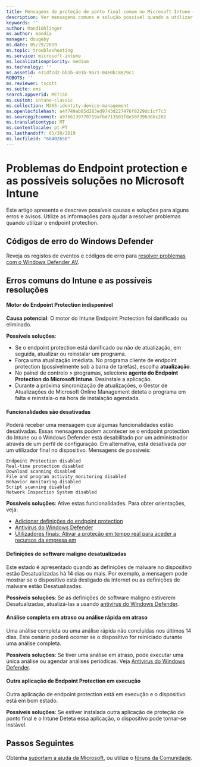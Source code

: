 ```yaml
---
title: Mensagens de proteção de ponto final comum no Microsoft Intune – Azure | Documentos da Microsoft
description: Ver mensagens comuns e solução possível quando a utilizar e resolução de problemas de proteção de ponto final e o Windows Defender no Microsoft Intune.
keywords: ''
author: MandiOhlinger
ms.author: mandia
manager: dougeby
ms.date: 05/29/2019
ms.topic: troubleshooting
ms.service: microsoft-intune
ms.localizationpriority: medium
ms.technology: ''
ms.assetid: e31df2d2-bb1b-491b-9a71-04e0b18829c1
ROBOTS: ''
ms.reviewer: tscott
ms.suite: ems
search.appverid: MET150
ms.custom: intune-classic
ms.collection: M365-identity-device-management
ms.openlocfilehash: a4f749ab85d283ed9743d227476f8229dc1cf7c3
ms.sourcegitcommit: a97b6139770719afbd713501f8e50f39636bc202
ms.translationtype: MT
ms.contentlocale: pt-PT
ms.lasthandoff: 05/30/2019
ms.locfileid: "66402650"
---
```

# <a name="endpoint-protection-issues-and-possible-solutions-in-microsoft-intune"></a>Problemas do Endpoint protection e as possíveis soluções no Microsoft Intune

Este artigo apresenta e descreve possíveis causas e soluções para alguns erros e avisos. Utilize as informações para ajudar a resolver problemas quando utilizar o endpoint protection.

## <a name="windows-defender-error-codes"></a>Códigos de erro do Windows Defender

Reveja os registos de eventos e códigos de erro para [resolver problemas com o Windows Defender AV](https://docs.microsoft.com/windows/security/threat-protection/windows-defender-antivirus/troubleshoot-windows-defender-antivirus).

## <a name="common-intune-errors-and-possible-resolutions"></a>Erros comuns do Intune e as possíveis resoluções

#### <a name="endpoint-protection-engine-unavailable"></a>Motor do Endpoint Protection indisponível

**Causa potencial**: O motor do Intune Endpoint Protection foi danificado ou eliminado.

**Possíveis soluções**:

- Se o endpoint protection está danificado ou não de atualização, em seguida, atualizar ou reinstalar um programa.
- Força uma atualização imediata. No programa cliente de endpoint protection (possivelmente sob a barra de tarefas), escolha **atualização**.
- No painel de controlo > programas, selecione **agente do Endpoint Protection do Microsoft Intune**. Desinstale a aplicação.
- Durante a próxima sincronização de atualizações, o Gestor de Atualizações do Microsoft Online Management deteta o programa em falta e reinstala-o na hora de instalação agendada.

#### <a name="features-are-disabled"></a>Funcionalidades são desativadas

Poderá receber uma mensagem que algumas funcionalidades estão desativadas. Essas mensagens podem acontecer se o endpoint protection do Intune ou o Windows Defender está desabilitado por um administrador através de um perfil de configuração. Em alternativa, está desativada por um utilizador final no dispositivo. Mensagens de possíveis:

`Endpoint Protection disabled`  
`Real-time protection disabled`  
`Download scanning disabled`  
`File and program activity monitoring disabled`  
`Behavior monitoring disabled`  
`Script scanning disabled`  
`Network Inspection System disabled`  

**Possíveis soluções**: Ative estas funcionalidades. Para obter orientações, veja:

- [Adicionar definições do endpoint protection](endpoint-protection-configure.md)
- [Antivírus do Windows Defender](device-restrictions-windows-10.md#windows-defender-antivirus)
- [Utilizadores finais: Ativar a proteção em tempo real para aceder a recursos da empresa em](/intune-user-help/turn-on-defender-windows)

#### <a name="malware-definitions-out-of-date"></a>Definições de software maligno desatualizadas

Este estado é apresentado quando as definições de malware no dispositivo estão Desatualizadas há 14 dias ou mais. Por exemplo, a mensagem pode mostrar se o dispositivo está desligado da Internet ou as definições de malware estão Desatualizadas.

**Possíveis soluções**: Se as definições de software maligno estiverem Desatualizadas, atualizá-las a usando [antivírus do Windows Defender](device-restrictions-windows-10.md#windows-defender-antivirus).

#### <a name="full-scan-overdue-or-quick-scan-overdue"></a>Análise completa em atraso ou análise rápida em atraso

Uma análise completa ou uma análise rápida não concluídas nos últimos 14 dias. Este cenário poderá ocorrer se o dispositivo for reiniciado durante uma análise completa.

**Possíveis soluções**: Se tiver uma análise em atraso, pode executar uma única análise ou agendar análises periódicas. Veja [Antivírus do Windows Defender](device-restrictions-windows-10.md#windows-defender-antivirus).

#### <a name="another-endpoint-protection-application-running"></a>Outra aplicação de Endpoint Protection em execução

Outra aplicação de endpoint protection está em execução e o dispositivo está em bom estado.

**Possíveis soluções**: Se estiver instalada outra aplicação de proteção de ponto final e o Intune Deteta essa aplicação, o dispositivo pode tornar-se instável.

## <a name="next-steps"></a>Passos Seguintes

Obtenha [suportam a ajuda da Microsoft](get-support.md), ou utilize o [fóruns da Comunidade](https://social.technet.microsoft.com/Forums/en-US/home?category=microsoftintune).
